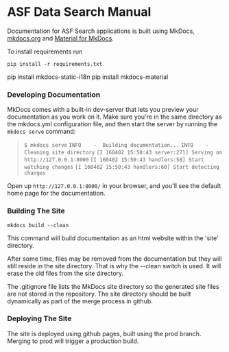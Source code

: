 # ASF Data Search Manual
Documentation for ASF Search applications is built using MkDocs,
[mkdocs.org](https://www.mkdocs.org/#mkdocs) and [Material for MkDocs](https://github.com/squidfunk/mkdocs-material).

To install requirements run

`pip install -r requirements.txt`

pip install mkdocs-static-i18n
pip install mkdocs-material

### Developing Documentation
MkDocs comes with a built-in dev-server that lets you preview
your documentation as you work on it. Make sure you're in the
same directory as the mkdocs.yml configuration file, and then
start the server by running the `mkdocs serve` command:

>`$ mkdocs serve`
`INFO    -  Building documentation...`
`INFO    -  Cleaning site directory`
`[I 160402 15:50:43 server:271] Serving on http://127.0.0.1:8000`
`[I 160402 15:50:43 handlers:58] Start watching changes`
`[I 160402 15:50:43 handlers:60] Start detecting changes`

Open up `http://127.0.0.1:8000/` in your browser, and you'll see the
default home page for the documentation.

### Building The Site

`mkdocs build --clean`

This command will build documentation as an html website within the 'site'
directory.

After some time, files may be removed from the documentation but they will
still reside in the site directory. That is why the --clean switch is used.
It will erase the old files from the site directory.

The .gitignore file lists the MkDocs site directory so the generated site files
are not stored in the repository. The site directory should be built dynamically
as part of the merge process in github.

### Deploying The Site

The site is deployed using github pages, built using the prod branch.
Merging to prod will trigger a production build.



